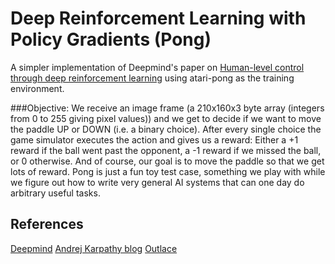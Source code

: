 # Deep Reinforcement Learning with Policy Gradients (Pong)

A simpler implementation of Deepmind's paper on [Human-level control through deep reinforcement learning](http://www.nature.com/nature/journal/v518/n7540/full/nature14236.html) using atari-pong as the training environment.

###Objective:
We receive an image frame (a 210x160x3 byte array (integers from 0 to 255 giving pixel values)) and we get to decide if we want to move the paddle UP or DOWN (i.e. a binary choice). After every single choice the game simulator executes the action and gives us a reward: Either a +1 reward if the ball went past the opponent, a -1 reward if we missed the ball, or 0 otherwise. And of course, our goal is to move the paddle so that we get lots of reward. Pong is just a fun toy test case, something we play with while we figure out how to write very general AI systems that can one day do arbitrary useful tasks.

## References
[Deepmind](http://www.deepmind.com)
[Andrej Karpathy blog](http://karpathy.github.io/2016/05/31/rl/)
[Outlace](http://outlace.com/rlpart1.html)
